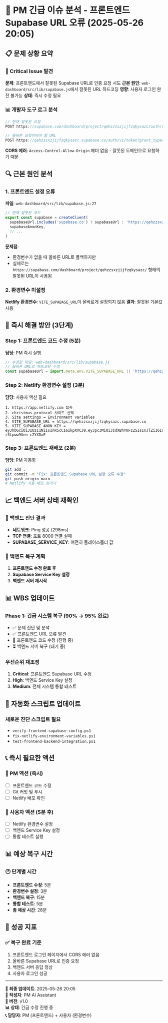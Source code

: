 # 🚨 PM 긴급 이슈 분석 - 프론트엔드 Supabase URL 오류 (2025-05-26 20:05)

## 📋 문제 상황 요약

### 🔴 Critical Issue 발견
**문제**: 프론트엔드에서 잘못된 Supabase URL로 인증 요청 시도
**근본 원인**: `web-dashboard/src/lib/supabase.js`에서 잘못된 URL 하드코딩
**영향**: 사용자 로그인 완전 불가능
**상태**: 즉시 수정 필요

### 📊 개발자 도구 로그 분석
```javascript
// 현재 잘못된 요청
POST https://supabase.com/dashboard/project/qehzzsxzjijfzqkysazc/auth/v1/token?grant_type=password

// 올바른 요청이어야 할 URL
POST https://qehzzsxzjijfzqkysazc.supabase.co/auth/v1/token?grant_type=password
```

**CORS 에러**: `Access-Control-Allow-Origin` 헤더 없음 - 잘못된 도메인으로 요청하기 때문

## 🔍 근본 원인 분석

### 1. 프론트엔드 설정 오류
**파일**: `web-dashboard/src/lib/supabase.js:27`
```javascript
// 현재 잘못된 코드
export const supabase = createClient(
  supabaseUrl.includes('supabase.co') ? supabaseUrl : 'https://qehzzsxzjijfzqkysazc.supabase.co',
  supabaseAnonKey,
  // ...
)
```

**문제점**: 
- 환경변수가 없을 때 올바른 URL로 폴백하지만
- 실제로는 `https://supabase.com/dashboard/project/qehzzsxzjijfzqkysazc/` 형태의 잘못된 URL이 사용됨

### 2. 환경변수 미설정
**Netlify 환경변수**: `VITE_SUPABASE_URL`이 올바르게 설정되지 않음
**결과**: 잘못된 기본값 사용

## 🎯 즉시 해결 방안 (3단계)

### Step 1: 프론트엔드 코드 수정 (5분)
**담당**: PM 즉시 실행
```javascript
// 수정할 파일: web-dashboard/src/lib/supabase.js
// 올바른 URL로 하드코딩 수정
const supabaseUrl = import.meta.env.VITE_SUPABASE_URL || 'https://qehzzsxzjijfzqkysazc.supabase.co'
```

### Step 2: Netlify 환경변수 설정 (3분)
**담당**: 사용자 액션 필요
```
1. https://app.netlify.com 접속
2. christmas-protocol 사이트 선택
3. Site settings → Environment variables
4. VITE_SUPABASE_URL = https://qehzzsxzjijfzqkysazc.supabase.co
5. VITE_SUPABASE_ANON_KEY = eyJhbGciOiJIUzI1NiIsInR5cCI6IkpXVCJ9.eyJpc3MiOiJzdXBhYmFzZSIsInJlZiI6InFlaHp6c3h6amlqZnpxa3lzYXpjIiwicm9sZSI6ImFub24iLCJpYXQiOjE3NDgwNTgxMTQsImV4cCI6MjA2MzYzNDExNH0.zjrrUaVajb9fV1NRwzA_RMy3-r3Lpww9Uen-cZYXDuE
```

### Step 3: 프론트엔드 재배포 (2분)
**담당**: PM 자동화
```bash
git add .
git commit -m "Fix: 프론트엔드 Supabase URL 설정 오류 수정"
git push origin main
# Netlify 자동 배포 트리거
```

## 📈 백엔드 서버 상태 재확인

### 🔧 백엔드 진단 결과
- **네트워크**: Ping 성공 (298ms)
- **TCP 연결**: 포트 8000 연결 실패
- **SUPABASE_SERVICE_KEY**: 여전히 플레이스홀더 값

### 🔄 백엔드 복구 계획
1. **프론트엔드 수정 완료 후**
2. **Supabase Service Key 설정**
3. **백엔드 서버 재시작**

## 📊 WBS 업데이트

### Phase 1: 긴급 시스템 복구 (90% → 95% 완료)
- ✅ 문제 진단 및 분석
- ✅ 프론트엔드 URL 오류 발견
- 🔄 프론트엔드 코드 수정 (진행 중)
- ⏳ 백엔드 서버 복구 (대기 중)

### 우선순위 재조정
1. **Critical**: 프론트엔드 Supabase URL 수정
2. **High**: 백엔드 Service Key 설정
3. **Medium**: 전체 시스템 통합 테스트

## 🚀 자동화 스크립트 업데이트

### 새로운 진단 스크립트 필요
- `verify-frontend-supabase-config.ps1`
- `fix-netlify-environment-variables.ps1`
- `test-frontend-backend-integration.ps1`

## 📞 즉시 필요한 액션

### 🔑 PM 액션 (즉시)
- [ ] 프론트엔드 코드 수정
- [ ] Git 커밋 및 푸시
- [ ] Netlify 배포 확인

### 🔧 사용자 액션 (5분 후)
- [ ] Netlify 환경변수 설정
- [ ] 백엔드 Service Key 설정
- [ ] 통합 테스트 실행

## 📊 예상 복구 시간

### 🕐 단계별 시간
- **프론트엔드 수정**: 5분
- **환경변수 설정**: 3분
- **백엔드 복구**: 15분
- **통합 테스트**: 5분
- **총 예상 시간**: 28분

## 🎯 성공 지표

### ✅ 복구 완료 기준
1. 프론트엔드 로그인 페이지에서 CORS 에러 없음
2. 올바른 Supabase URL로 인증 요청
3. 백엔드 서버 응답 정상
4. 사용자 로그인 성공

---
**📅 최종 업데이트**: 2025-05-26 20:05  
**👤 작성자**: PM AI Assistant  
**🔄 버전**: v1.0  
**📊 상태**: 긴급 수정 진행 중  
**📞 담당자**: PM (프론트엔드) + 사용자 (환경변수) 